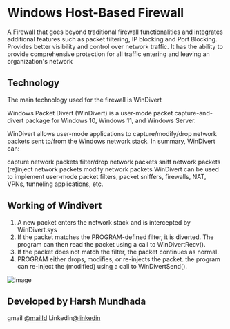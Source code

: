 # Windows Host-Based Firewall

A Firewall that goes beyond traditional firewall functionalities and integrates additional features such as packet filtering, IP blocking and Port Blocking. 
Provides better visibility and control over network traffic.
It has the ability to provide comprehensive protection for all traffic entering and leaving an organization's network


## Technology
The main technology used for the firewall is WinDivert

Windows Packet Divert (WinDivert) is a user-mode packet capture-and-divert package for Windows 10, Windows 11, and Windows Server.

WinDivert allows user-mode applications to capture/modify/drop network packets sent to/from the Windows network stack. In summary, WinDivert can:

capture network packets
filter/drop network packets
sniff network packets
(re)inject network packets
modify network packets
WinDivert can be used to implement user-mode packet filters, packet sniffers, firewalls, NAT, VPNs, tunneling applications, etc.

## Working of Windivert 
1. A new packet enters the network stack and is intercepted by WinDivert.sys
2. If the packet matches the PROGRAM-defined filter, it is diverted. The program can then read the packet using a call to WinDivertRecv().
3. If the packet does not match the filter, the packet continues as normal.
4. PROGRAM either drops, modifies, or re-injects the packet. the program can re-inject the (modified) using a call to WinDivertSend().

![image](https://github.com/MundhadHarsh/firewall/assets/97428445/93e24466-546c-4516-8425-f41263600155)

## Developed by Harsh Mundhada

gmail [@mailId](harshmundhada@gmail.com)
Linkedin[@linkedin](https://www.linkedin.com/in/harsh-mundhada-473864229)

